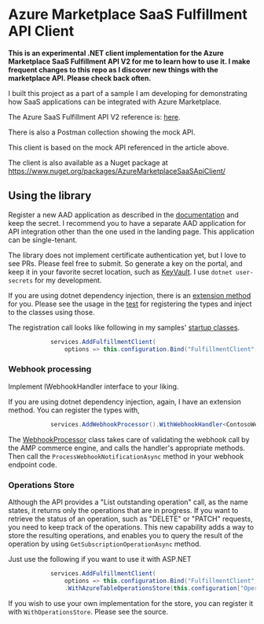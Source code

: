 # Azure Marketplace SaaS Fulfillment API Client

**This is an experimental .NET client implementation for the Azure Marketplace SaaS Fulfillment API V2 for me to learn how to use it. I make frequent changes to this repo as I discover new things with the marketplace API. Please check back often.**


I built this project as a part of a sample I am developing for demonstrating how SaaS applications can be integrated with Azure Marketplace.

The Azure SaaS Fulfillment API V2 reference is: [here](https://docs.microsoft.com/en-us/azure/marketplace/cloud-partner-portal/saas-app/cpp-saas-fulfillment-api-v2#update-a-subscription).

There is also a Postman collection showing the mock API.

This client is based on the mock API referenced in the article above.

The client is also available as a Nuget package at https://www.nuget.org/packages/AzureMarketplaceSaaSApiClient/

## Using the library

Register a new AAD application as described in the [documentation](https://docs.microsoft.com/en-us/azure/active-directory/develop/scenario-web-app-call-api-app-registration) and keep the secret. I recommend you to have a separate AAD application for API integration other than the one used in the landing page. This application can be single-tenant.

The library does not implement certificate authentication yet, but I love to see PRs. Please feel free to submit. So generate a key on the portal, and keep it in your favorite secret location, such as [KeyVault](https://docs.microsoft.com/en-us/aspnet/core/security/key-vault-configuration?view=aspnetcore-2.2). I use ```dotnet user-secrets``` for my development.

If you are using dotnet dependency injection, there is an [extension method](https://github.com/Ercenk/AzureMarketplaceSaaSApiClient/blob/master/src/FulfillmentClientServiceCollectionExtensions.cs) for you. Please see the usage in the [test](https://github.com/Ercenk/AzureMarketplaceSaaSApiClient/blob/master/test/SaaSFulfillmentClientTests/WebHookTests.cs#L76) for registering the types and inject to the classes using those.

The registration call looks like following in my samples' [startup classes](https://github.com/Ercenk/ContosoAMPBasic/blob/master/src/Dashboard/Startup.cs#L84).

```csharp
            services.AddFulfillmentClient(
                options => this.configuration.Bind("FulfillmentClient", options));
```

### Webhook processing

Implement IWebhookHandler interface to your liking. 

If you are using dotnet dependency injection, again, I have an extension method. You can register the types with,

``` csharp
            services.AddWebhookProcessor().WithWebhookHandler<ContosoWebhookHandler>();
```

The [WebhookProcessor](https://github.com/Ercenk/AzureMarketplaceSaaSApiClient/blob/master/src/WebHook/WebhookProcessor.cs#L77) class takes care of validating the webhook call by the AMP commerce engine, and calls the handler's appropriate methods. Then call the ```ProcessWebhookNotificationAsync``` method in your webhook endpoint code.

### Operations Store

Although the API provides a "List outstanding operation" call, as the name states, it returns only the operations that are in progress. If you want to retrieve the status of an operation, such as "DELETE" or "PATCH" requests, you need to keep track of the operations.
This new capability adds a way to store the resulting operations, and enables you to query the result of the operation by using ```GetSubscriptionOperationAsync``` method.

Just use the following if you want to use it with ASP.NET 

``` csharp
            services.AddFulfillmentClient(
                options => this.configuration.Bind("FulfillmentClient", options))
                .WithAzureTableOperationsStore(this.configuration["OperationsStoreConnectionString"]);
```

If you wish to use your own implementation for the store, you can register it with ```WithOperationsStore```. Please see the source.